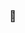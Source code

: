###  👋

<!--
**sa96125/sa96125** is a ✨ _special_ ✨ repository because its `README.md` (this file) appears on your GitHub profile.

- 🌱 I’m currently learning React.js
- 🤔 I’m looking for help with Javascript
